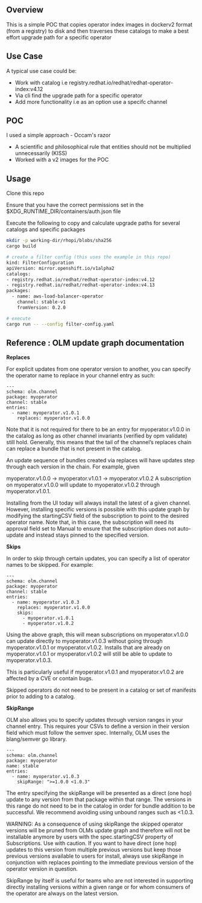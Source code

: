 ## Overview

This is a simple POC that copies operator index images in dockerv2 format (from a registry) to disk
and then traverses these catalogs to make a best effort upgrade path for a specific operator

## Use Case

A typical use case could be:
- Work with catalog i.e registry.redhat.io/redhat/redhat-operator-index:v4.12
- Via cli find the upgrade path for a specific operator
- Add more functionality i.e as an option use a specifc channel

## POC 

I used a simple approach - Occam's razor

- A scientific and philosophical rule that entities should not be multiplied unnecessarily (KISS)
- Worked with a v2 images for the POC


## Usage

Clone this repo

Ensure that you have the correct permissions set in the $XDG_RUNTIME_DIR/containers/auth.json file

Execute the following to copy and calculate upgrade paths for several
catalogs and specific packages

```bash
mkdir -p working-dir/rhopi/blobs/sha256
cargo build 

# create a filter config (this uses the example in this repo)
kind: FilterConfiguration
apiVersion: mirror.openshift.io/v1alpha2
catalogs: 
- registry.redhat.io/redhat/redhat-operator-index:v4.12
- registry.redhat.io/redhat/redhat-operator-index:v4.13
packages:
  - name: aws-load-balancer-operator
    channel: stable-v1
    fromVersion: 0.2.0

# execute 
cargo run -- --config filter-config.yaml 
```

## Reference : OLM update graph documentation

**Replaces**

For explicit updates from one operator version to another, you can specify the operator name to replace in your channel entry as such:

```
---
schema: olm.channel
package: myoperator
channel: stable
entries:
  - name: myoperator.v1.0.1
    replaces: myoperator.v1.0.0
```

Note that it is not required for there to be an entry for myoperator.v1.0.0 in the catalog as long as other channel invariants (verified by opm validate) still hold. Generally, this means that the tail of the channel’s replaces chain can replace a bundle that is not present in the catalog.

An update sequence of bundles created via replaces will have updates step through each version in the chain. For example, given

myoperator.v1.0.0 -> myoperator.v1.0.1 -> myoperator.v1.0.2
A subscription on myoperator.v1.0.0 will update to myoperator.v1.0.2 through myoperator.v1.0.1.

Installing from the UI today will always install the latest of a given channel. However, installing specific versions is possible with this update graph by modifying the startingCSV field of the subscription to point to the desired operator name. Note that, in this case, the subscription will need its approval field set to Manual to ensure that the subscription does not auto-update and instead stays pinned to the specified version.


**Skips**

In order to skip through certain updates, you can specify a list of operator names to be skipped. For example:


```
---
schema: olm.channel
package: myoperator
channel: stable
entries:
  - name: myoperator.v1.0.3
    replaces: myoperator.v1.0.0
    skips:
      - myoperator.v1.0.1
      - myoperator.v1.0.2
```

Using the above graph, this will mean subscriptions on myoperator.v1.0.0 can update directly to myoperator.v1.0.3 without going through myoperator.v1.0.1 or myoperator.v1.0.2. Installs that are already on myoperator.v1.0.1 or myoperator.v1.0.2 will still be able to update to myoperator.v1.0.3.

This is particularly useful if myoperator.v1.0.1 and myoperator.v1.0.2 are affected by a CVE or contain bugs.

Skipped operators do not need to be present in a catalog or set of manifests prior to adding to a catalog.

**SkipRange**

OLM also allows you to specify updates through version ranges in your channel entry. This requires your CSVs to define a version in their version field which must follow the semver spec. Internally, OLM uses the blang/semver go library.

```
---
schema: olm.channel
package: myoperator
name: stable
entries:
  - name: myoperator.v1.0.3
    skipRange: ">=1.0.0 <1.0.3"
```

The entry specifying the skipRange will be presented as a direct (one hop) update to any version from that package within that range. The versions in this range do not need to be in the catalog in order for bundle addition to be successful. We recommend avoiding using unbound ranges such as <1.0.3.

WARNING: As a consequence of using skipRange the skipped operator versions will be pruned from OLMs update graph and therefore will not be installable anymore by users with the spec.startingCSV property of Subscriptions. Use with caution. If you want to have direct (one hop) updates to this version from multiple previous versions but keep those previous versions available to users for install, always use skipRange in conjunction with replaces pointing to the immediate previous version of the operator version in question.

SkipRange by itself is useful for teams who are not interested in supporting directly installing versions within a given range or for whom consumers of the operator are always on the latest version.
